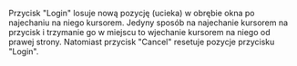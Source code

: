 Przycisk "Login" losuje nową pozycję (ucieka) w obrębie okna po najechaniu na niego kursorem. Jedyny sposób na najechanie kursorem na przycisk i trzymanie go w miejscu to wjechanie kursorem na niego od prawej strony. Natomiast przycisk "Cancel" resetuje pozycje przycisku "Login".
